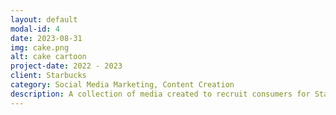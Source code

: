 ```yaml
---
layout: default
modal-id: 4
date: 2023-08-31
img: cake.png
alt: cake cartoon
project-date: 2022 - 2023
client: Starbucks
category: Social Media Marketing, Content Creation
description: A collection of media created to recruit consumers for Starbucks consumer research stuides
---
```

